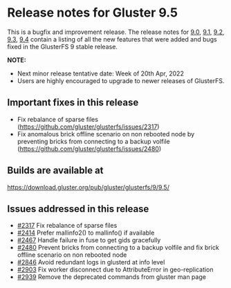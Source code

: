 # Release notes for Gluster 9.5

This is a bugfix and improvement release. The release notes for [9.0](9.0.md), [9.1](9.1.md), [9.2](9.2.md), [9.3](9.3.md), [9.4](9.4.md)  contain a listing of all the new features that were added and bugs fixed in the GlusterFS 9 stable release.

**NOTE:**
- Next minor release tentative date: Week of 20th Apr, 2022
- Users are highly encouraged to upgrade to newer releases of GlusterFS.

## Important fixes in this release
- Fix rebalance of sparse files (https://github.com/gluster/glusterfs/issues/2317)
- Fix anomalous brick offline scenario on non rebooted node by preventing  bricks from connecting to a backup volfile (https://github.com/gluster/glusterfs/issues/2480)

## Builds are available at
https://download.gluster.org/pub/gluster/glusterfs/9/9.5/

## Issues addressed in this release

- [#2317](https://github.com/gluster/glusterfs/issues/2317) Fix rebalance of sparse files
- [#2414](https://github.com/gluster/glusterfs/issues/2414) Prefer mallinfo2() to mallinfo() if available
- [#2467](https://github.com/gluster/glusterfs/issues/2467) Handle failure in fuse to get gids gracefully
- [#2480](https://github.com/gluster/glusterfs/issues/2480) Prevent bricks from connecting to a backup volfile and fix brick offline scenario on non rebooted node
- [#2846](https://github.com/gluster/glusterfs/issues/2846) Avoid redundant logs in glusterd at info level
- [#2903](https://github.com/gluster/glusterfs/issues/2903) Fix worker disconnect due to AttributeError in geo-replication
- [#2939](https://github.com/gluster/glusterfs/issues/2939) Remove the deprecated commands from gluster man page
